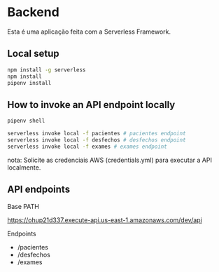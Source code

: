 # Backend

Esta é uma aplicação feita com a Serverless Framework.

## Local setup
```bash
npm install -g serverless
npm install
pipenv install
```

## How to invoke an API endpoint locally

```bash
pipenv shell

serverless invoke local -f pacientes # pacientes endpoint
serverless invoke local -f desfechos # desfechos endpoint
serverless invoke local -f exames # exames endpoint
```

nota: Solicite as credenciais AWS (credentials.yml) para executar a API localmente.


## API endpoints

Base PATH

https://ohup21d337.execute-api.us-east-1.amazonaws.com/dev/api

Endpoints

- /pacientes
- /desfechos
- /exames

